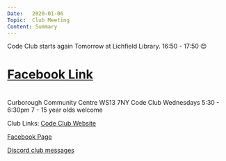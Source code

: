 ```yaml
---
Date:   2020-01-06
Topic:  Club Meeting
Content: Summary
---
```

Code Club starts again Tomorrow at Lichfield Library. 16:50 - 17:50
😊

# [Facebook Link](https://www.facebook.com/1481985248595237/posts/2487485588045193/)

#
Curborough Community Centre
WS13 7NY
Code Club
Wednesdays 5:30 - 6:30pm
7 - 15 year olds welcome

Club Links:
[Code Club Website](https://lichfield-code-club.github.io/)

[Facebook Page](https://www.facebook.com/LichfieldCoders)

[Discord club messages](https://discord.gg/szz6xGK)
